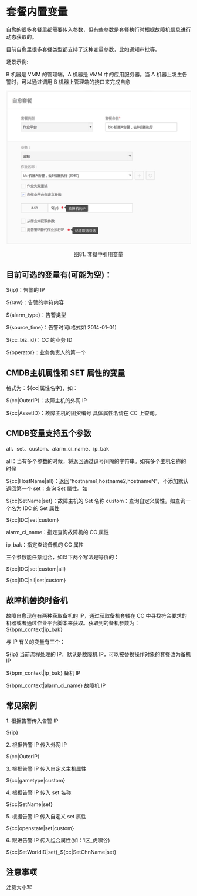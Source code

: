 # 套餐内置变量

自愈的很多套餐里都需要传入参数，但有些参数是套餐执行时根据故障机信息进行动态获取的。

目前自愈里很多套餐类型都支持了这种变量参数，比如通知审批等。

场景示例:

B 机器是 VMM 的管理端，A 机器是 VMM 中的应用服务器。当 A 机器上发生告警时，可以通过调用 B 机器上管理端的接口来完成自愈

![\-w753](../../media/984ddd1a71ef4b5fa0c090ca3fd3652a.jpg)
<center>图81. 套餐中引用变量</center>

## 目前可选的变量有(可能为空)：

\${ip}：告警的 IP

\${raw}：告警的字符内容

\${alarm_type}：告警类型

\${source_time}：告警时间(格式如 2014-01-01)

\${cc_biz_id}：CC 的业务 ID

\${operator}：业务负责人的第一个

## CMDB主机属性和 SET 属性的变量

格式为：\${cc\|属性名字}，如：

\${cc\|OuterIP}：故障主机的外网 IP

\${cc\|AssetID}：故障主机的固资编号 具体属性名请在 CC 上查询。

## CMDB变量支持五个参数

all、set、custom、alarm_ci_name、ip_bak

all：当有多个参数的时候，将返回通过逗号间隔的字符串。如有多个主机名称的时候

\${cc\|HostName\|all}：返回"hostname1,hostname2,hostnameN"，不添加默认返回第一个 set：查询 Set 属性。如

\${cc\|SetName\|set}：故障主机的 Set 名称 custom：查询自定义属性。如查询一个名为 IDC 的 Set 属性

\${cc\|IDC\|set\|custom}

alarm_ci_name：指定查询故障机的 CC 属性

ip_bak：指定查询备机的 CC 属性

三个参数能任意组合，如以下两个写法是等价的：

\${cc\|IDC\|set\|custom\|all}

\${cc\|IDC\|all\|set\|custom}

## 故障机替换时备机

故障自愈现在有两种获取备机的 IP，通过获取备机套餐在 CC
中寻找符合要求的机器或者通过作业平台脚本来获取。获取到的备机参数为：\${bpm_context\|ip_bak}

与 IP 有关的变量有三个：

\${ip} 当前流程处理的 IP，默认是故障机 IP，可以被替换操作对象的套餐改为备机 IP

\${bpm_context\|ip_bak} 备机 IP

\${bpm_context\|alarm_ci_name} 故障机 IP

## 常见案例

1\. 根据告警传入告警 IP

\${ip}

2\. 根据告警 IP 传入外网 IP

\${cc\|OuterIP}

3\. 根据告警 IP 传入自定义主机属性

\${cc\|gametype\|custom}

4\. 根据告警 IP 传入 set 名称

\${cc\|SetName\|set}

5\. 根据告警 IP 传入自定义 set 属性

\${cc\|openstate\|set\|custom}

6\. 跟进告警 IP 传入组合属性(如：1区_虎啸谷)

\${cc\|SetWorldID\|set}_\${cc\|SetChnName\|set}

## 注意事项

注意大小写
